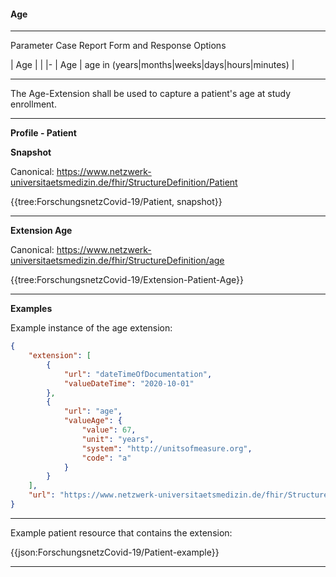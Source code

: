 #### Age

---

Parameter Case Report Form and Response Options 

| Age |  |
|-
| Age | age in (years\|months\|weeks\|days\|hours\|minutes) | 

---

The Age-Extension shall be used to capture a patient's age at study enrollment.

---

**Profile - Patient**

**Snapshot**

Canonical: https://www.netzwerk-universitaetsmedizin.de/fhir/StructureDefinition/Patient

{{tree:ForschungsnetzCovid-19/Patient, snapshot}}

---

**Extension Age**

Canonical: https://www.netzwerk-universitaetsmedizin.de/fhir/StructureDefinition/age

{{tree:ForschungsnetzCovid-19/Extension-Patient-Age}}

---

**Examples**

Example instance of the age extension:

```json
{
	"extension": [
		{
			"url": "dateTimeOfDocumentation",
			"valueDateTime": "2020-10-01"
		},
		{
			"url": "age",
			"valueAge": {
				"value": 67,
				"unit": "years",
				"system": "http://unitsofmeasure.org",
				"code": "a"
			}
		}
	],
	"url": "https://www.netzwerk-universitaetsmedizin.de/fhir/StructureDefinition/age"
}
```

---

Example patient resource that contains the extension:

{{json:ForschungsnetzCovid-19/Patient-example}}

---